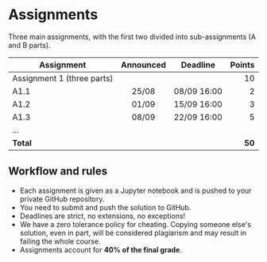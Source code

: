 # Assignments

Three main assignments, with the first two divided into sub-assignments (A and B parts).

| Assignment | Announced | Deadline | Points |
| -- | :--: | :--: | --: |
| Assignment 1 (three parts) ||| 10 |
| A1.1 | 25/08 | 08/09 16:00 | 2 |
| A1.2 | 01/09 | 15/09 16:00 | 3 |
| A1.3 | 08/09 | 22/09 16:00 | 5 |
| ... |
| **Total** | | | **50** |

## Workflow and rules

  * Each assignment is given as a Jupyter notebook and is pushed to your private GitHub repository.
  * You need to submit and push the solution to GitHub.
  * Deadlines are strict, no extensions, no exceptions!
  * We have a zero tolerance policy for cheating. Copying someone else's solution, even in part, will be considered plagiarism and may result in failing the whole course.
  * Assignments account for **40% of the final grade**.
